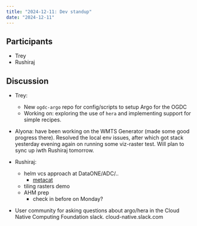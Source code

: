 ```yaml
---
title: "2024-12-11: Dev standup"
date: "2024-12-11"
---
```


## Participants

* Trey
* Rushiraj


## Discussion

* Trey:
    * New `ogdc-argo` repo for config/scripts to setup Argo for the OGDC
    * Working on: exploring the use of `hera` and implementing support for simple recipes.
* Alyona: have been working on the WMTS Generator (made some good progress there). Resolved the local env issues, after which got stack yesterday evening again on running some viz-raster test. Will plan to sync up iwth Rushiraj tomorrow.
* Rushiraj:
    * helm vcs approach at DataONE/ADC/..
        * [metacat](https://github.com/NCEAS/metacat)
    * tiling rasters demo
    * AHM prep
        * check in before on Monday?

* User community for asking questions about argo/hera in the Cloud Native Computing Foundation slack. cloud-native.slack.com
